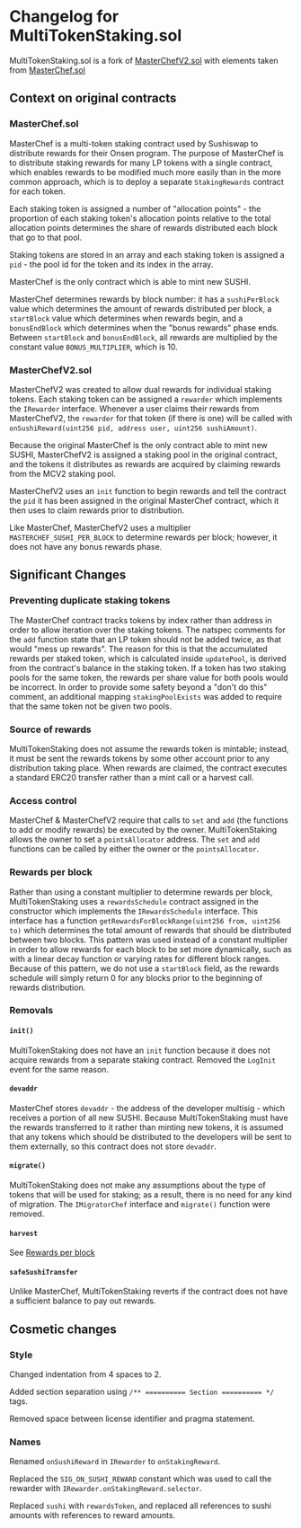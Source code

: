 # Changelog for MultiTokenStaking.sol

MultiTokenStaking.sol is a fork of [MasterChefV2.sol](https://github.com/sushiswap/sushiswap/blob/master/contracts/MasterChefV2.sol) with elements taken from [MasterChef.sol](https://github.com/sushiswap/sushiswap/blob/master/contracts/MasterChef.sol)

## Context on original contracts

### MasterChef.sol

MasterChef is a multi-token staking contract used by Sushiswap to distribute rewards for their Onsen program. The purpose of MasterChef is to distribute staking rewards for many LP tokens with a single contract, which enables rewards to be modified much more easily than in the more common approach, which is to deploy a separate `StakingRewards` contract for each token.

Each staking token is assigned a number of "allocation points" - the proportion of each staking token's allocation points relative to the total allocation points determines the share of rewards distributed each block that go to that pool.

Staking tokens are stored in an array and each staking token is assigned a `pid` - the pool id for the token and its index in the array.

MasterChef is the only contract which is able to mint new SUSHI.

MasterChef determines rewards by block number: it has a `sushiPerBlock` value which determines the amount of rewards distributed per block, a `startBlock` value which determines when rewards begin, and a `bonusEndBlock` which determines when the "bonus rewards" phase ends. Between `startBlock` and `bonusEndBlock`, all rewards are multiplied by the constant value `BONUS_MULTIPLIER`, which is 10.

### MasterChefV2.sol

MasterChefV2 was created to allow dual rewards for individual staking tokens. Each staking token can be assigned a `rewarder` which implements the `IRewarder` interface. Whenever a user claims their rewards from MasterChefV2, the `rewarder` for that token (if there is one) will be called with `onSushiReward(uint256 pid, address user, uint256 sushiAmount)`.

Because the original MasterChef is the only contract able to mint new SUSHI, MasterChefV2 is assigned a staking pool in the original contract, and the tokens it distributes as rewards are acquired by claiming rewards from the MCV2 staking pool.

MasterChefV2 uses an `init` function to begin rewards and tell the contract the `pid` it has been assigned in the original MasterChef contract, which it then uses to claim rewards prior to distribution.

Like MasterChef, MasterChefV2 uses a multiplier `MASTERCHEF_SUSHI_PER_BLOCK` to determine rewards per block; however, it does not have any bonus rewards phase.

## Significant Changes

### Preventing duplicate staking tokens
The MasterChef contract tracks tokens by index rather than address in order to allow iteration over the staking tokens. The natspec comments for the `add` function state that an LP token should not be added twice, as that would "mess up rewards". The reason for this is that the accumulated rewards per staked token, which is calculated inside `updatePool`, is derived from the contract's balance in the staking token. If a token has two staking pools for the same token, the rewards per share value for both pools would be incorrect. In order to provide some safety beyond a "don't do this" comment, an additional mapping `stakingPoolExists` was added to require that the same token not be given two pools.

### Source of rewards
MultiTokenStaking does not assume the rewards token is mintable; instead, it must be sent the rewards tokens by some other account prior to any distribution taking place. When rewards are claimed, the contract executes a standard ERC20 transfer rather than a mint call or a harvest call.

### Access control
MasterChef & MasterChefV2 require that calls to `set` and `add` (the functions to add or modify rewards) be executed by the owner. MultiTokenStaking allows the owner to set a `pointsAllocator` address. The `set` and `add` functions can be called by either the owner or the `pointsAllocator`.

### Rewards per block

Rather than using a constant multiplier to determine rewards per block, MultiTokenStaking uses a `rewardsSchedule` contract assigned in the constructor which implements the `IRewardsSchedule` interface. This interface has a function `getRewardsForBlockRange(uint256 from, uint256 to)` which determines the total amount of rewards that should be distributed between two blocks. This pattern was used instead of a constant multiplier in order to allow rewards for each block to be set more dynamically, such as with a linear decay function or varying rates for different block ranges.
Because of this pattern, we do not use a `startBlock` field, as the rewards schedule will simply return 0 for any blocks prior to the beginning of rewards distribution.

### Removals

#### `init()`
MultiTokenStaking does not have an `init` function because it does not acquire rewards from a separate staking contract. Removed the `LogInit` event for the same reason.

#### `devaddr`
MasterChef stores `devaddr` - the address of the developer multisig - which receives a portion of all new SUSHI. Because MultiTokenStaking must have the rewards transferred to it rather than minting new tokens, it is assumed that any tokens which should be distributed to the developers will be sent to them externally, so this contract does not store `devaddr`.

#### `migrate()`
MultiTokenStaking does not make any assumptions about the type of tokens that will be used for staking; as a result, there is no need for any kind of migration. The `IMigratorChef` interface and `migrate()` function were removed.

#### `harvest`
See [Rewards per block](#rewards-per-block)

#### `safeSushiTransfer`
Unlike MasterChef, MultiTokenStaking reverts if the contract does not have a sufficient balance to pay out rewards.

## Cosmetic changes

### Style

Changed indentation from 4 spaces to 2.

Added section separation using `/** ========== Section ========== */` tags.

Removed space between license identifier and pragma statement.

### Names

Renamed `onSushiReward` in `IRewarder` to `onStakingReward`.

Replaced the `SIG_ON_SUSHI_REWARD` constant which was used to call the rewarder with `IRewarder.onStakingReward.selector`.

Replaced `sushi` with `rewardsToken`, and replaced all references to sushi amounts with references to reward amounts.